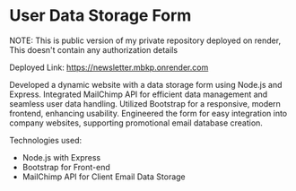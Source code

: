 # User Data Storage Form
NOTE: This is public version of my private repository deployed on render, This doesn't contain any authorization details

Deployed Link: https://newsletter.mbkp.onrender.com

Developed a dynamic website with a data storage form using Node.js and Express. Integrated MailChimp API for efficient data management and seamless user data handling. Utilized Bootstrap for a responsive, modern frontend, enhancing usability. Engineered the form for easy integration into company websites, supporting promotional email database creation.

Technologies used: 
 - Node.js with Express
 - Bootstrap for Front-end
 - MailChimp API for Client Email Data Storage
